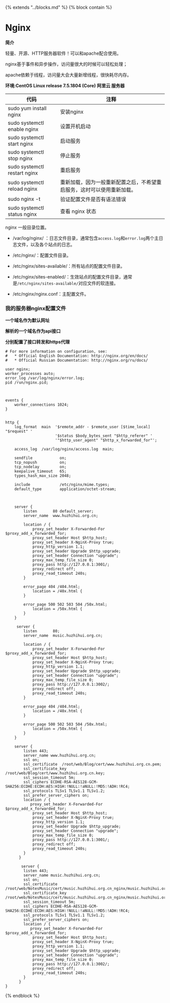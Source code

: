 {%  extends "../blocks.md"  %}
{%  block contain  %}

# Nginx

**简介**

轻量、开源、HTTP服务器软件！可以和apache配合使用。

nginx基于事件和异步操作，访问量很大的时候可以轻松处理；

apache依赖于线程，访问量大会大量新增线程，很快耗尽内存。



**环境:CentOS Linux release 7.5.1804 (Core)**
**阿里云 服务器**

| 代码                         | 注释                                                         |
| ---------------------------- | ------------------------------------------------------------ |
| sudo yum install nginx       | 安装nginx                                                    |
| sudo systemctl enable nginx  | 设置开机启动                                                 |
| sudo systemctl start nginx   | 启动服务                                                     |
| sudo systemctl stop nginx    | 停止服务                                                     |
| sudo systemctl restart nginx | 重启服务                                                     |
| sudo systemctl reload nginx  | 重新加载，因为一般重新配置之后，不希望重启服务，这时可以使用重新加载。 |
| sudo nginx -t                | 验证配置文件是否有语法错误                                   |
| sudo systemctl status nginx  | 查看 nginx 状态                                              |



nginx 一般目录位置。

- /var/log/nginx/ ：日志文件目录，通常包含`access.log`和`error.log`两个主日志文件，以及各个站点的日志。

- /etc/nginx/：配置文件目录。

- /etc/nginx/sites-available/：所有站点的配置文件目录。

- /etc/nginx/sites-enabled/：生效站点的配置文件目录，通常是`/etc/nginx/sites-available/`对应文件的软连接。

- /etc/nginx/nginx.conf：主配置文件。

  

### 我的服务器nginx配置文件

**一个域名作为默认网址** 

**解析的一个域名作为api接口**

**分别配置了接口转发和https代理**

```
# For more information on configuration, see:
#   * Official English Documentation: http://nginx.org/en/docs/
#   * Official Russian Documentation: http://nginx.org/ru/docs/

user nginx;
worker_processes auto;
error_log /var/log/nginx/error.log;
pid /run/nginx.pid;



events {
    worker_connections 1024;
}


http {
    log_format  main  '$remote_addr - $remote_user [$time_local] "$request" '
                      '$status $body_bytes_sent "$http_referer" '
                      '"$http_user_agent" "$http_x_forwarded_for"';

    access_log  /var/log/nginx/access.log  main;

    sendfile            on;
    tcp_nopush          on;
    tcp_nodelay         on;
    keepalive_timeout   65;
    types_hash_max_size 2048;

    include             /etc/nginx/mime.types;
    default_type        application/octet-stream;



    server {
        listen       80 default_server;
        server_name  www.huzhihui.org.cn;

        location / {
            proxy_set_header X-Forwarded-For $proxy_add_x_forwarded_for;
            proxy_set_header Host $http_host;
            proxy_set_header X-NginX-Proxy true;
            proxy_http_version 1.1;
            proxy_set_header Upgrade $http_upgrade;
            proxy_set_header Connection "upgrade";
            proxy_max_temp_file_size 0;
            proxy_pass http://127.0.0.1:3001/;
            proxy_redirect off;
            proxy_read_timeout 240s;
        }
       
        error_page 404 /404.html;
            location = /40x.html {
        }

        error_page 500 502 503 504 /50x.html;
            location = /50x.html {
        }
    }

     server {
        listen       80;
        server_name  music.huzhihui.org.cn;

        location / {
            proxy_set_header X-Forwarded-For $proxy_add_x_forwarded_for;
            proxy_set_header Host $http_host;
            proxy_set_header X-NginX-Proxy true;
            proxy_http_version 1.1;
            proxy_set_header Upgrade $http_upgrade;
            proxy_set_header Connection "upgrade";
            proxy_max_temp_file_size 0;
            proxy_pass http://127.0.0.1:3002/;
            proxy_redirect off;
            proxy_read_timeout 240s;
        }
       
        error_page 404 /404.html;
            location = /40x.html {
        }

        error_page 500 502 503 504 /50x.html;
            location = /50x.html {
        }
    }

    server {
        listen 443;
        server_name www.huzhihui.org.cn;
        ssl on;
        ssl_certificate  /root/web/Blog/cert/www.huzhihui.org.cn.pem;
        ssl_certificate_key /root/web/Blog/cert/www.huzhihui.org.cn.key;
        ssl_session_timeout 5m;
        ssl_ciphers ECDHE-RSA-AES128-GCM-SHA256:ECDHE:ECDH:AES:HIGH:!NULL:!aNULL:!MD5:!ADH:!RC4;
        ssl_protocols TLSv1 TLSv1.1 TLSv1.2;
        ssl_prefer_server_ciphers on;
        location / {
           proxy_set_header X-Forwarded-For $proxy_add_x_forwarded_for;
            proxy_set_header Host $http_host;
            proxy_set_header X-NginX-Proxy true;
            proxy_http_version 1.1;
            proxy_set_header Upgrade $http_upgrade;
            proxy_set_header Connection "upgrade";
            proxy_max_temp_file_size 0;
            proxy_pass http://127.0.0.1:3001/;
            proxy_redirect off;
            proxy_read_timeout 240s;
        }
      }
     
       server {
        listen 443;
        server_name music.huzhihui.org.cn;
        ssl on;
        ssl_certificate  /root/web/NotesMusic/cert/music.huzhihui.org.cn_nginx/music.huzhihui.org.cn.pem;
        ssl_certificate_key /root/web/NotesMusic/cert/music.huzhihui.org.cn_nginx/music.huzhihui.org.cn.key;
        ssl_session_timeout 5m;
        ssl_ciphers ECDHE-RSA-AES128-GCM-SHA256:ECDHE:ECDH:AES:HIGH:!NULL:!aNULL:!MD5:!ADH:!RC4;
        ssl_protocols TLSv1 TLSv1.1 TLSv1.2;
        ssl_prefer_server_ciphers on;
        location / {
           proxy_set_header X-Forwarded-For $proxy_add_x_forwarded_for;
            proxy_set_header Host $http_host;
            proxy_set_header X-NginX-Proxy true;
            proxy_http_version 1.1;
            proxy_set_header Upgrade $http_upgrade;
            proxy_set_header Connection "upgrade";
            proxy_max_temp_file_size 0;
            proxy_pass http://127.0.0.1:3002/;
            proxy_redirect off;
            proxy_read_timeout 240s;
        }
      }
}

```

{%  endblock  %}